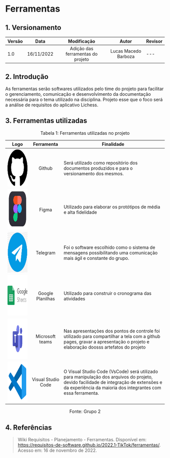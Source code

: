 # Ferramentas

## 1. Versionamento

| Versão | Data       |            Modificação            |        Autor         | Revisor |
| ------ | ---------- | :-------------------------------: | :------------------: | ------- |
| 1.0    | 16/11/2022 | Adição das ferramentas do projeto | Lucas Macedo Barboza | ---     |

## 2. Introdução

<p> As ferramentas serão softwares utilizados pelo time do projeto para facilitar o gerenciamento, comunicação e desenvolvimento da documentação necessária para o tema utilizado na disciplina. Projeto esse que o foco será a análise de requisitos do aplicativo Lichess. </p>

## 3. Ferramentas utilizadas

<div style="text-align: center">
<p>Tabela 1: Ferramentas utilizadas no projeto</p>
</div>

|                                                 Logo                                                  |     Ferramenta     | Finalidade                                                                                                                                                                                           |
| :---------------------------------------------------------------------------------------------------: | :----------------: | ---------------------------------------------------------------------------------------------------------------------------------------------------------------------------------------------------- |
|  <img class="card-img img-fluid rounded" width="180" height="118" src="../docs/img/github-icon.png">  |       Github       | Será utilizado como repositório dos documentos produzidos e para o versionamento dos mesmos.                                                                                                         |
|  <img class="card-img img-fluid rounded" width="180" height="128" src="../docs/img/figma-icon.jpeg">  |       Figma        | Utilizado para elaborar os protótipos de média e alta fidelidade                                                                                                                                     |
| <img class="card-img img-fluid rounded" width="200" height="128" src="../docs/img/telegram-icon.png"> |      Telegram      | Foi o software escolhido como o sistema de mensagens possibilitando uma comunicação mais ágil e constante do grupo.                                                                                  |
|  <img class="card-img img-fluid rounded" width="200" height="128" src="../docs/img/sheet-icon.png">   |  Google Planilhas  | Utilizado para construir o cronograma das atividades                                                                                                                                                 |
|  <img class="card-img img-fluid rounded" width="200" height="128" src="../docs/img/teams-icon.png">   |  Microsoft teams   | Nas apresentações dos pontos de controle foi utilizado para compartilhar a tela com a github pages, gravar a apresentação o projeto e elaboração doosss artefatos do projeto                         |
|  <img class="card-img img-fluid rounded" width="200" height="128" src="../docs/img/vscode-icon.png">  | Visual Studio Code | O Visual Studio Code (VsCode) será utilizado para manipulação dos arquivos do projeto, devido facilidade de integração de extensões e da experiência da maioria dos integrantes com essa ferramenta. |

<div style="text-align: center">
<p>Fonte: Grupo 2</p>
</div>

## 4. Referências

> Wiki Requisitos - Planejamento - Ferramentas. Disponível em: https://requisitos-de-software.github.io/2022.1-TikTok/ferramentas/. Acesso em: 16 de novembro de 2022.
